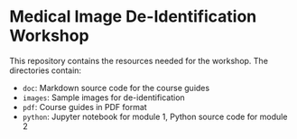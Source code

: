 # Medical Image De-Identification Workshop

This repository contains the resources needed for the workshop.  The directories contain:

* `doc`: Markdown source code for the course guides
* `images`: Sample images for de-identification
* `pdf`: Course guides in PDF format
* `python`: Jupyter notebook for module 1, Python source code for module 2
